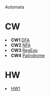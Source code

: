 Automata
# CW


<li>
<strong>CW1</strong>
<a href= "https://beyzakoser.github.io/Automata/cw1.html">DFA</a>
</li>
<li>
<strong>CW2</strong>
<a href= "https://beyzakoser.github.io/Automata/cw2.html">NFA</a>
</li>
<li>
<strong>CW3</strong>
<a href= "https://beyzakoser.github.io/Automata/regularExp.html">RegExp</a>
</li>
<li>
<strong>CW4</strong>
<a href= "https://beyzakoser.github.io/Automata/cw4.html">Palindrome</a>
</li>

# HW

<li>
<a href= "https://beyzakoser.github.io/Automata/HW.html">HW1</a>
</li>
